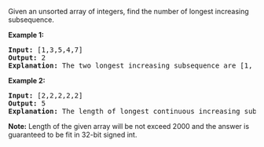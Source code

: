 <div><p>
Given an unsorted array of integers, find the number of longest increasing subsequence.
</p>

<p><b>Example 1:</b><br>
</p><pre><b>Input:</b> [1,3,5,4,7]
<b>Output:</b> 2
<b>Explanation:</b> The two longest increasing subsequence are [1, 3, 4, 7] and [1, 3, 5, 7].
</pre>
<p></p>

<p><b>Example 2:</b><br>
</p><pre><b>Input:</b> [2,2,2,2,2]
<b>Output:</b> 5
<b>Explanation:</b> The length of longest continuous increasing subsequence is 1, and there are 5 subsequences' length is 1, so output 5.
</pre>
<p></p>

<p><b>Note:</b>
Length of the given array will be not exceed 2000 and the answer is guaranteed to be fit in 32-bit signed int.
</p></div>